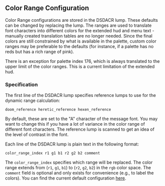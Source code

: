 ## Color Range Configuration

Color Range configurations are stored in the DSDACR lump. These defaults can be changed by replacing the lump. The ranges are used to translate font characters into different colors for the extended hud and menu text - manually created translation tables are no longer needed. Since the final colors are still constrained by what is available in the palette, custom color ranges may be preferable to the defaults (for instance, if a palette has no reds but has a rich range of pink).

There is an exception for palette index 176, which is always translated to the upper limit of the color ranges. This is a current limitation of the extended hud.

### Specification

The first line of the DSDACR lump specifies reference lumps to use for the dynamic range calculation:

`doom_reference heretic_reference hexen_reference`

By default, these are set to the "A" character of the message font. You may want to change this if you have a lot of variance in the color range of different font characters. The reference lump is scanned to get an idea of the level of contrast in the font.

Each line of the DSDACR lump is plain text in the following format:

`color_range_index r1 g1 b1 r2 g2 b2 comment`

The `color_range_index` specifies which range will be replaced. The color range extends from (`r1`, `g1`, `b1`) to (`r2`, `g2`, `b2`) in the `rgb` color space. The `comment` field is optional and only exists for convenience (e.g., to label the colors). You can find the current default configuration [here](../engine/data/lumps/dsdacr.lmp).
